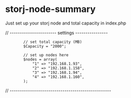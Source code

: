 # storj-node-summary

Just set up your storj node and total capacity in index.php

// -----------------------  settings ----------------

            // set total capacity (MB)
            $Capacity = "2000";

            // set up nodes here
            $nodes = array(
                "1" => "192.168.1.93",
                "2" => "192.168.1.158",
                "3" => "192.168.1.94",
                "4" => "192.168.1.160",
            );
// --------------------------------------------------
